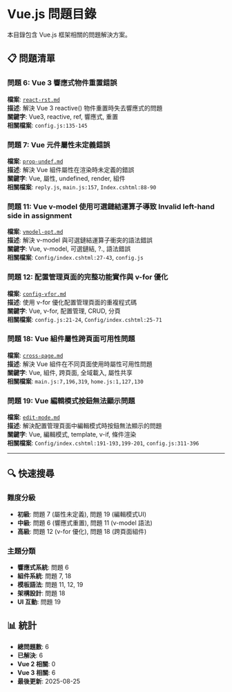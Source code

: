 # Vue.js 問題目錄

本目錄包含 Vue.js 框架相關的問題解決方案。

## 📋 問題清單

### 問題 6: Vue 3 響應式物件重置錯誤
**檔案**: [`react-rst.md`](./react-rst.md)  
**描述**: 解決 Vue 3 reactive() 物件重置時失去響應式的問題  
**關鍵字**: Vue3, reactive, ref, 響應式, 重置  
**相關檔案**: `config.js:135-145`

### 問題 7: Vue 元件屬性未定義錯誤
**檔案**: [`prop-undef.md`](./prop-undef.md)  
**描述**: 解決 Vue 組件屬性在渲染時未定義的錯誤  
**關鍵字**: Vue, 屬性, undefined, render, 組件  
**相關檔案**: `reply.js`, `main.js:157`, `Index.cshtml:88-90`

### 問題 11: Vue v-model 使用可選鏈結運算子導致 Invalid left-hand side in assignment
**檔案**: [`vmodel-opt.md`](./vmodel-opt.md)  
**描述**: 解決 v-model 與可選鏈結運算子衝突的語法錯誤  
**關鍵字**: Vue, v-model, 可選鏈結, ?., 語法錯誤  
**相關檔案**: `Config/index.cshtml:27-43`, `config.js`

### 問題 12: 配置管理頁面的完整功能實作與 v-for 優化
**檔案**: [`config-vfor.md`](./config-vfor.md)  
**描述**: 使用 v-for 優化配置管理頁面的重複程式碼  
**關鍵字**: Vue, v-for, 配置管理, CRUD, 分頁  
**相關檔案**: `config.js:21-24`, `Config/index.cshtml:25-71`

### 問題 18: Vue 組件屬性跨頁面可用性問題
**檔案**: [`cross-page.md`](./cross-page.md)  
**描述**: 解決 Vue 組件在不同頁面使用時屬性可用性問題  
**關鍵字**: Vue, 組件, 跨頁面, 全域載入, 屬性共享  
**相關檔案**: `main.js:7,196,319`, `home.js:1,127,130`

### 問題 19: Vue 編輯模式按鈕無法顯示問題
**檔案**: [`edit-mode.md`](./edit-mode.md)  
**描述**: 解決配置管理頁面中編輯模式時按鈕無法顯示的問題  
**關鍵字**: Vue, 編輯模式, template, v-if, 條件渲染  
**相關檔案**: `Config/index.cshtml:191-193,199-201`, `config.js:311-396`

---

## 🔍 快速搜尋

### 難度分級
- **初級**: 問題 7 (屬性未定義), 問題 19 (編輯模式UI)
- **中級**: 問題 6 (響應式重置), 問題 11 (v-model 語法)
- **高級**: 問題 12 (v-for 優化), 問題 18 (跨頁面組件)

### 主題分類
- **響應式系統**: 問題 6
- **組件系統**: 問題 7, 18
- **模板語法**: 問題 11, 12, 19
- **架構設計**: 問題 18
- **UI 互動**: 問題 19

## 📊 統計

- **總問題數**: 6
- **已解決**: 6
- **Vue 2 相關**: 0
- **Vue 3 相關**: 6
- **最後更新**: 2025-08-25
